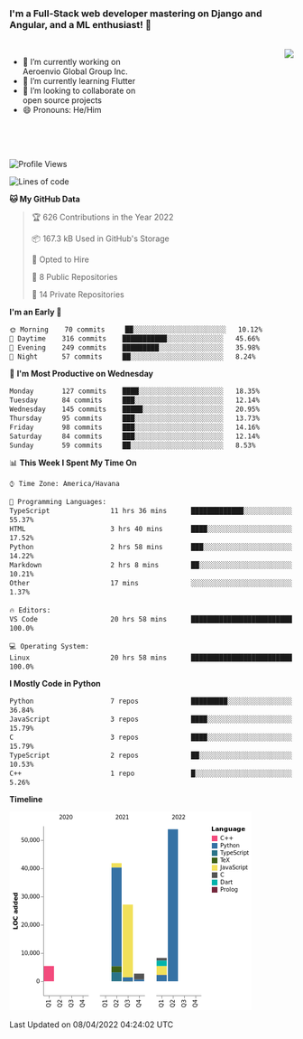 ### I'm a Full-Stack web developer mastering on Django and Angular, and a ML enthusiast!  👋

<br/>

<img align="right" height="250"  src="https://media1.giphy.com/media/qgQUggAC3Pfv687qPC/giphy.gif?cid=ecf05e470ttfxgsj072btembitu1zn4ti3t3cdyg4jo5b3by&rid=giphy.gif&ct=g" />

 <div style="width:50%">
    <ul>
      <li>🔭 I’m currently working on Aeroenvio Global Group Inc.</li>
      <li>🌱 I’m currently learning Flutter</li>
      <li>👯 I’m looking to collaborate on open source projects</li>
      <li>😄 Pronouns: He/Him</li>
<!--       <li>⚡ Fun fact: I started my first professional project for a company as web dev without knowing any JS </li> -->
    </ul>
  </div>
  
<br/><br/><br/>


<!--START_SECTION:waka-->
![Profile Views](http://img.shields.io/badge/Profile%20Views-0-blue)

![Lines of code](https://img.shields.io/badge/From%20Hello%20World%20I%27ve%20Written-125%20Thousand%20lines%20of%20code-blue)

**🐱 My GitHub Data** 

> 🏆 626 Contributions in the Year 2022
 > 
> 📦 167.3 kB Used in GitHub's Storage 
 > 
> 💼 Opted to Hire
 > 
> 📜 8 Public Repositories 
 > 
> 🔑 14 Private Repositories  
 > 
**I'm an Early 🐤** 

```text
🌞 Morning    70 commits     ██░░░░░░░░░░░░░░░░░░░░░░░   10.12% 
🌆 Daytime    316 commits    ███████████░░░░░░░░░░░░░░   45.66% 
🌃 Evening    249 commits    █████████░░░░░░░░░░░░░░░░   35.98% 
🌙 Night      57 commits     ██░░░░░░░░░░░░░░░░░░░░░░░   8.24%

```
📅 **I'm Most Productive on Wednesday** 

```text
Monday       127 commits    ████░░░░░░░░░░░░░░░░░░░░░   18.35% 
Tuesday      84 commits     ███░░░░░░░░░░░░░░░░░░░░░░   12.14% 
Wednesday    145 commits    █████░░░░░░░░░░░░░░░░░░░░   20.95% 
Thursday     95 commits     ███░░░░░░░░░░░░░░░░░░░░░░   13.73% 
Friday       98 commits     ███░░░░░░░░░░░░░░░░░░░░░░   14.16% 
Saturday     84 commits     ███░░░░░░░░░░░░░░░░░░░░░░   12.14% 
Sunday       59 commits     ██░░░░░░░░░░░░░░░░░░░░░░░   8.53%

```


📊 **This Week I Spent My Time On** 

```text
⌚︎ Time Zone: America/Havana

💬 Programming Languages: 
TypeScript               11 hrs 36 mins      █████████████░░░░░░░░░░░░   55.37% 
HTML                     3 hrs 40 mins       ████░░░░░░░░░░░░░░░░░░░░░   17.52% 
Python                   2 hrs 58 mins       ███░░░░░░░░░░░░░░░░░░░░░░   14.22% 
Markdown                 2 hrs 8 mins        ██░░░░░░░░░░░░░░░░░░░░░░░   10.21% 
Other                    17 mins             ░░░░░░░░░░░░░░░░░░░░░░░░░   1.37%

🔥 Editors: 
VS Code                  20 hrs 58 mins      █████████████████████████   100.0%

💻 Operating System: 
Linux                    20 hrs 58 mins      █████████████████████████   100.0%

```

**I Mostly Code in Python** 

```text
Python                   7 repos             █████████░░░░░░░░░░░░░░░░   36.84% 
JavaScript               3 repos             ████░░░░░░░░░░░░░░░░░░░░░   15.79% 
C                        3 repos             ████░░░░░░░░░░░░░░░░░░░░░   15.79% 
TypeScript               2 repos             ██░░░░░░░░░░░░░░░░░░░░░░░   10.53% 
C++                      1 repo              █░░░░░░░░░░░░░░░░░░░░░░░░   5.26%

```


**Timeline**

![Chart not found](https://raw.githubusercontent.com/dfg-98/dfg-98/main/charts/bar_graph.png) 


 Last Updated on 08/04/2022 04:24:02 UTC
<!--END_SECTION:waka-->
